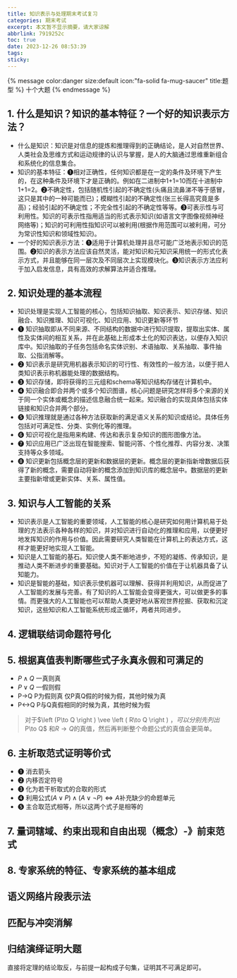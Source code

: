 ```yaml
---
title: 知识表示与处理期末考试复习
categories: 期末考试
excerpt: 本文暂不显示摘要，请大家谅解
abbrlink: 7919252c
toc: true
date: 2023-12-26 08:53:39
tags:
sticky:
---
```


{% message color:danger size:default icon:"fa-solid fa-mug-saucer" title:题型 %}
    十个大题
{% endmessage %}

## 1. 什么是知识？知识的基本特征？一个好的知识表示方法？
- 什么是知识：知识是对信息的提炼和推理得到的正确结论，是人对自然世界、人类社会及思维方式和运动规律的认识与掌握，是人的大脑通过思维重新组合和系统化的信息集合。
- 知识的基本特征：➊相对正确性，任何知识都是在一定的条件及环境下产生的，在这种条件及环境下才是正确的。例如在二进制中1+1=10而在十进制中1+1=2。➋不确定性，包括随机性引起的不确定性(头痛且流鼻涕不等于感冒，这只是其中的一种可能而已)；模糊性引起的不确定性(张三长得高究竟是多高)；经验引起的不确定性；不完全性引起的不确定性等等。➌可表示性与可利用性。知识的可表示性指用适当的形式表示知识(如语言文字图像视频神经网络等)；知识的可利用性指知识可以被利用(根据作用范围可以被利用，可分为常识性知识和领域性知识)。
- 一个好的知识表示方法：➊适用于计算机处理并且尽可能广泛地表示知识的范围。➋知识的表示方法应该自然灵活，能对知识和元知识采用统一的形式化表示方式，并且能够在同一层次及不同层次上实现模块化。➌知识表示方法应利于加入启发信息，具有高效的求解算法并适合推理。

## 2. 知识处理的基本流程
- 知识处理是实现人工智能的核心，包括知识抽取、知识表示、知识存储、知识融合、知识推理、知识可视化、知识应用、知识更新等环节
- ➊ 知识抽取即从不同来源、不同结构的数据中进行知识提取，提取出实体、属性及实体间的相互关系，并在此基础上形成本土化的知识表达，以便存入知识库中。知识抽取的子任务包括命名实体识别、术语抽取、关系抽取、事件抽取、公指消解等。
- ➋ 知识表示是研究用机器表示知识的可行性、有效性的一般方法，以便于把人类知识表示称机器能处理的数据结构。
- ➌ 知识存储，即将获得的三元组和schema等知识结构存储在计算机中。
- ❹ 知识融合即合并两个或多个知识图谱，核心问题是研究怎样将多个来源的关于同一个实体或概念的描述信息融合统一起来。知识融合的实现具体包括实体链接和知识合并两个部分。
- ❺ 知识推理就是通过各种方法获取新的满足语义关系的知识或结论。具体任务包括对可满足性、分类、实例化等的推理。
- ❻ 知识可视化是指用来构建、传达和表示复杂知识的图形图像方法。
- ❼ 知识应用已广泛出现在智能搜索、智能问答、个性化推荐、内容分发、决策支持等众多领域。
- ❽ 知识更新包括概念层的更新和数据层的更新。概念层的更新指新增数据后获得了新的概念，需要自动将新的概念添加到知识库的概念层中。数据层的更新主要指新增或更新实体、关系、属性值。

## 3. 知识与人工智能的关系

- 知识表示是人工智能的重要领域，人工智能的核心是研究如何用计算机易于处理的方法表示各种各样的知识，并对知识进行自动化的推理和应用，以便更好地发挥知识的作用与价值。因此需要研究人类智能在计算机上的表达方式，这样才能更好地实现人工智能。
- 知识是人工智能的基石。知识使人类不断地进步，不短的凝练、传承知识，是推动人类不断进步的重要基础。知识对于人工智能的价值在于让机器具备了认知能力。
- 知识是智能的基础，知识表示使机器可以理解、获得并利用知识，从而促进了人工智能的发展与完善。有了知识的人工智能会变得更强大，可以做更多的事情。而更强大的人工智能也可以帮助人类更好地从客观世界挖掘、获取和沉淀知识，这些知识和人工智能系统形成正循环，两者共同进步。

## 4. 逻辑联结词命题符号化



## 5. 根据真值表判断哪些式子永真永假和可满足的

- $P\wedge Q$ 一真则真 
- $P\vee Q$ 一假则假 
- P->Q P为假则真 仅P真Q假的时候为假，其他时候为真
- P<->Q P与Q真假相同的时候为真，其他时候为假

> 对于$\left (P\to Q \right ) \vee \left ( R\to Q  \right ) $，可以分别先列出$P\to Q$ 和$R\to Q$的真值，然后再判断整个命题公式的真值会更简单。

## 6. 主析取范式证明等价式

- ➊ 消去箭头
- ➋ 内移否定符号
- ➌ 化为若干析取式的合取的形式
- ❹ 利用公式$\left ( A\vee P \right ) \wedge \left ( A\vee \neg P \right ) \Leftrightarrow A$补充缺少的命题单元
- ❺ 主合取范式相等，所以这两个式子是相等的

## 7. 量词辖域、约束出现和自由出现（概念）-》前束范式



## 8. 专家系统的特征、专家系统的基本组成



## 语义网络片段表示法



## 匹配与冲突消解



## 归结演绎证明大题

直接将定理的结论取反，与前提一起构成子句集，证明其不可满足即可。
